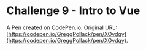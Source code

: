 # Challenge 9 - Intro to Vue

A Pen created on CodePen.io. Original URL: [https://codepen.io/GreggPollack/pen/XOvdqy](https://codepen.io/GreggPollack/pen/XOvdqy).


